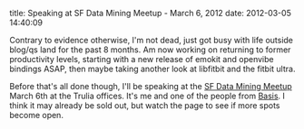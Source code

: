 title: Speaking at SF Data Mining Meetup - March 6, 2012
date: 2012-03-05 14:40:09 

Contrary to evidence otherwise, I'm not dead, just got busy with life
outside blog/qs land for the past 8 months. Am now working on
returning to former productivity levels, starting with a new release
of emokit and openvibe bindings ASAP, then maybe taking another look
at libfitbit and the fitbit ultra.

Before that's all done though, I'll be speaking at the
[SF Data Mining Meetup][1] March 6th at the Trulia offices. It's me
and one of the people from [Basis][2]. I think it may already be sold
out, but watch the page to see if more spots become open.

[1]: http://www.meetup.com/Data-Mining/events/50787192/
[2]: http://www.mybasis.com
